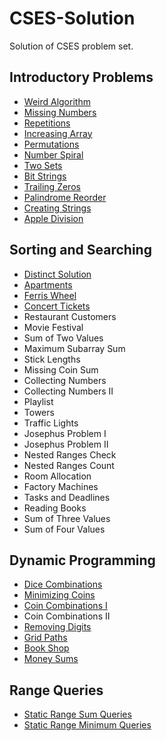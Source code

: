 # CSES-Solution
Solution of CSES problem set.

## Introductory Problems
  * [Weird Algorithm](1068.cpp)
  * [Missing Numbers](1083.cpp)
  * [Repetitions](1069.cpp)
  * [Increasing Array](1094.cpp)
  * [Permutations](1070.cpp)
  * [Number Spiral](1071.cpp)
  * [Two Sets](1092.cpp)
  * [Bit Strings](1617.py)
  * [Trailing Zeros](1618.cpp)
  * [Palindrome Reorder](1755.cpp)
  * [Creating Strings](1622.cpp)
  * [Apple Division](1623.cpp)
<!---
  * Two Knights
  * Two Sets
  * Coin Piles
  
  * Gray Code
  * Tower of Hanoi
  

  * Chessboard and Queens
  * Digit Queries
  * Grid Paths
  * ......trying
--->

## Sorting and Searching
  * [Distinct Solution](1621.cpp)
  * [Apartments](1084.cpp)
  * [Ferris Wheel](1090.cpp)
  * [Concert Tickets](1091.cpp)
  * Restaurant Customers
  * Movie Festival
  * Sum of Two Values
  * Maximum Subarray Sum
  * Stick Lengths
  * Missing Coin Sum
  * Collecting Numbers
  * Collecting Numbers II
  * Playlist
  * Towers
  * Traffic Lights
  * Josephus Problem I
  * Josephus Problem II
  * Nested Ranges Check
  * Nested Ranges Count
  * Room Allocation
  * Factory Machines
  * Tasks and Deadlines
  * Reading Books
  * Sum of Three Values
  * Sum of Four Values

## Dynamic Programming
  * [Dice Combinations](1633.cpp)
  * [Minimizing Coins](1634.cpp)
  * [Coin Combinations I](1635.cpp)
  * Coin Combinations II
  * [Removing Digits](1637.cpp)
  * [Grid Paths](1638.cpp)
  * [Book Shop](1158.cpp)
  * [Money Sums](1745.cpp)
  
## Range Queries
  * [Static Range Sum Queries](1646.cpp)
  * [Static Range Minimum Queries](1647.cpp)
